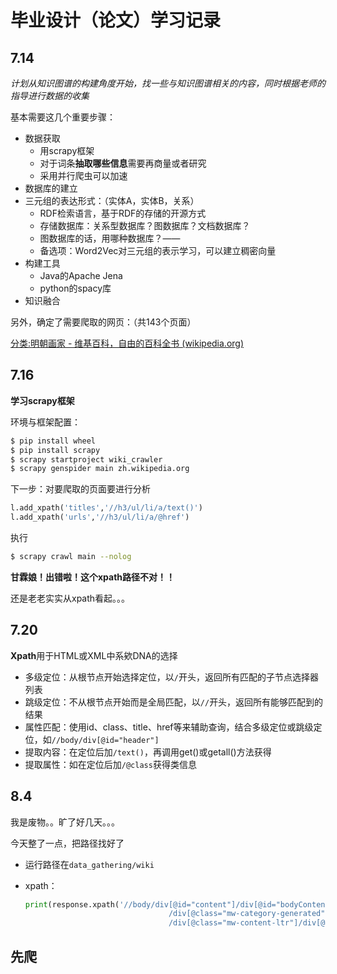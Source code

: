 # 毕业设计（论文）学习记录

## 7.14

*计划从知识图谱的构建角度开始，找一些与知识图谱相关的内容，同时根据老师的指导进行数据的收集*

基本需要这几个重要步骤：

* 数据获取
  * 用scrapy框架
  * 对于词条**抽取哪些信息**需要再商量或者研究
  * 采用并行爬虫可以加速
* 数据库的建立
* 三元组的表达形式：（实体A，实体B，关系）
  * RDF检索语言，基于RDF的存储的开源方式
  * 存储数据库：关系型数据库？图数据库？文档数据库？
  * 图数据库的话，用哪种数据库？——
  * 备选项：Word2Vec对三元组的表示学习，可以建立稠密向量
* 构建工具
  * Java的Apache Jena
  * python的spacy库
* 知识融合



另外，确定了需要爬取的网页：（共143个页面）

[分类:明朝画家 - 维基百科，自由的百科全书 (wikipedia.org)](https://zh.wikipedia.org/wiki/Category:明朝畫家)



## 7.16

**学习scrapy框架**

环境与框架配置：

```sh
$ pip install wheel
$ pip install scrapy
$ scrapy startproject wiki_crawler
$ scrapy genspider main zh.wikipedia.org
```

下一步：对要爬取的页面要进行分析

```python
l.add_xpath('titles','//h3/ul/li/a/text()')
l.add_xpath('urls','//h3/ul/li/a/@href')
```

执行

```sh
$ scrapy crawl main --nolog
```

**甘霖娘！出错啦！这个xpath路径不对！！**

还是老老实实从xpath看起。。。



## 7.20

**Xpath**用于HTML或XML中系欸DNA的选择

* 多级定位：从根节点开始选择定位，以`/`开头，返回所有匹配的子节点选择器列表
* 跳级定位：不从根节点开始而是全局匹配，以`//`开头，返回所有能够匹配到的结果
* 属性匹配：使用id、class、title、href等来辅助查询，结合多级定位或跳级定位，如`//body/div[@id="header"]`
* 提取内容：在定位后加`/text()`，再调用get()或getall()方法获得
* 提取属性：如在定位后加`/@class`获得类信息



## 8.4

我是废物。。旷了好几天。。。

今天整了一点，把路径找好了

* 运行路径在`data_gathering/wiki`

* xpath：

  ```python
  print(response.xpath('//body/div[@id="content"]/div[@id="bodyContent"]/div[@id="mw-content-text"] \
                                  /div[@class="mw-category-generated"]/div[@id="mw-pages"] \
                                  /div[@class="mw-content-ltr"]/div[@class="mw-category"]/div[@class="mw-category-group"]/ul/li/a/text()'))
  ```




## 先爬
